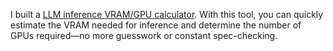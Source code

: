 
I built a [LLM inference VRAM/GPU calculator](https://llm-gpu-memory-calculater.linpp2009.com/). With this tool, you can quickly estimate the VRAM needed for inference and determine the number of GPUs required—no more guesswork or constant spec-checking.

